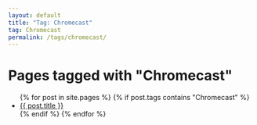 ```yaml
---
layout: default
title: "Tag: Chromecast"
tag: Chromecast
permalink: /tags/chromecast/
---
```

<h1>Pages tagged with "Chromecast"</h1>
<ul>
{% for post in site.pages %}
  {% if post.tags contains "Chromecast" %}
  <li><a href="{{ post.url }}">{{ post.title }}</a></li>
  {% endif %}
{% endfor %}
</ul>
